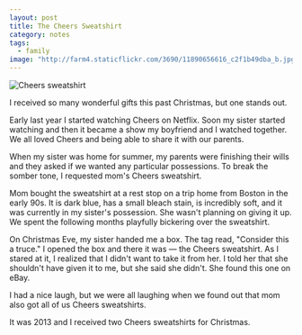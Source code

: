 ```yaml
---
layout: post
title: The Cheers Sweatshirt
category: notes
tags:
  - family
image: "http://farm4.staticflickr.com/3690/11890656616_c2f1b49dba_b.jpg"
---
```


<div class="photos">
<img src="http://farm4.staticflickr.com/3690/11890656616_c2f1b49dba_b.jpg" class="pop-out" alt="Cheers sweatshirt">
</div>

I received so many wonderful gifts this past Christmas, but one stands out.

Early last year I started watching Cheers on Netflix. Soon my sister started watching and then it became a show my boyfriend and I watched together. We all loved Cheers and being able to share it with our parents.

When my sister was home for summer, my parents were finishing their wills and they asked if we wanted any particular possessions. To break the somber tone, I requested mom's Cheers sweatshirt.

Mom bought the sweatshirt at a rest stop on a trip home from Boston in the early 90s. It is dark blue, has a small bleach stain, is incredibly soft, and it was currently in my sister's possession. She wasn't planning on giving it up. We spent the following months playfully bickering over the sweatshirt.

On Christmas Eve, my sister handed me a box. The tag read, "Consider this a truce." I opened the box and there it was &mdash; the Cheers sweatshirt. As I stared at it, I realized that I didn't want to take it from her. I told her that she shouldn't have given it to me, but she said she didn't. She found this one on eBay.

I had a nice laugh, but we were all laughing when we found out that mom also got all of us Cheers sweatshirts.

It was 2013 and I received two Cheers sweatshirts for Christmas.